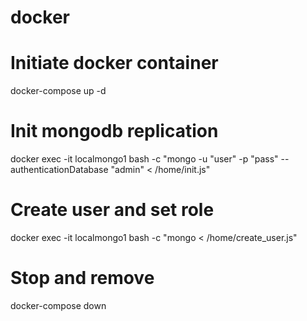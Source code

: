 # docker
# Initiate docker container
docker-compose up -d
# Init mongodb replication
docker exec -it localmongo1 bash -c "mongo -u "user" -p "pass" --authenticationDatabase "admin" < /home/init.js"
# Create user and set role
docker exec -it localmongo1 bash -c "mongo < /home/create_user.js"
# Stop and remove
docker-compose down
